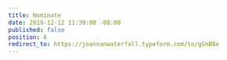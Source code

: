 ```yaml
---
title: Nominate
date: 2019-12-12 11:39:00 -08:00
published: false
position: 6
redirect_to: https://joannanwaterfall.typeform.com/to/gGnBBe
---
```


